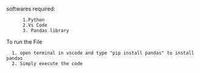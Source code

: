 softwares required:

          1.Python
          2.Vs Code
          3. Pandas library

To run the File 

      1. open terminal in vscode and type "pip install pandas" to install pandas 
      2. Simply execute the code
